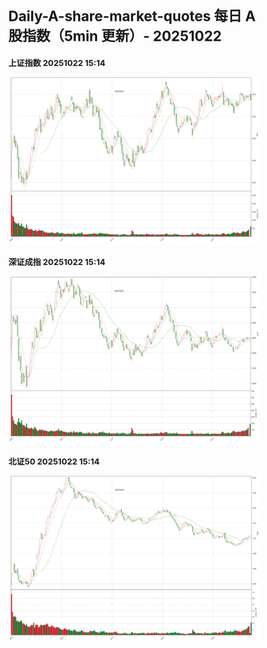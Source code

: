 
# Daily-A-share-market-quotes 每日 A 股指数（5min 更新）- 20251022

### 上证指数 20251022 15:14
![](./fig/2025/10/20251022-sh000001.png)

### 深证成指 20251022 15:14
![](./fig/2025/10/20251022-sz399001.png)

### 北证50 20251022 15:14
![](./fig/2025/10/20251022-bj899050.png)

